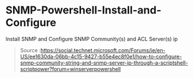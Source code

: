 # SNMP-Powershell-Install-and-Configure
Install SNMP and Configure SNMP Community(s) and ACL Server(s) ip

> Source :https://social.technet.microsoft.com/Forums/ie/en-US/ee1630da-06bb-4c15-9427-b55e4ec8f0e1/how-to-configure-snmp-community-string-and-snmp-server-ip-through-a-scriptshell-scriptpower?forum=winserverpowershell
